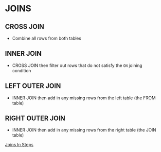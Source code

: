# JOINS
## CROSS JOIN
* Combine all rows from both tables
## INNER JOIN
* CROSS JOIN then filter out rows that do not satisfy the `ON` joining condition
## LEFT OUTER JOIN
* INNER JOIN then add in any missing rows from the left table (the FROM table)
## RIGHT OUTER JOIN
* INNER JOIN then add in any missing rows from the right table (the JOIN table)

[Joins In Steps](http://www.zindlerb.com/joins-in-steps)